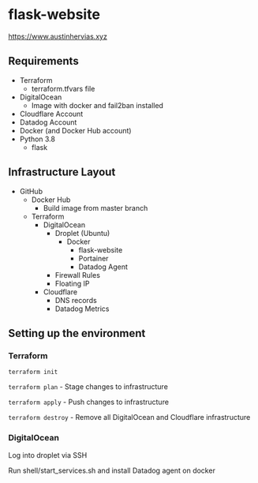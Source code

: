 # flask-website
https://www.austinhervias.xyz
## Requirements
* Terraform
    * terraform.tfvars file
* DigitalOcean
    * Image with docker and fail2ban installed
* Cloudflare Account
* Datadog Account
* Docker (and Docker Hub account)
* Python 3.8
    * flask
## Infrastructure Layout
* GitHub
    * Docker Hub
        * Build image from master branch
    * Terraform
        * DigitalOcean
            * Droplet (Ubuntu)
                * Docker
                    * flask-website
                    * Portainer
                    * Datadog Agent
            * Firewall Rules
            * Floating IP
        * Cloudflare
            * DNS records
            * Datadog Metrics
## Setting up the environment
### Terraform
`terraform init`

`terraform plan` - Stage changes to infrastructure

`terraform apply` - Push changes to infrastructure

`terraform destroy` - Remove all DigitalOcean and Cloudflare infrastructure

### DigitalOcean
Log into droplet via SSH

Run shell/start_services.sh and install Datadog agent on docker